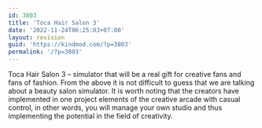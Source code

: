```yaml
---
id: 3803
title: 'Toca Hair Salon 3'
date: '2022-11-24T06:25:03+07:00'
layout: revision
guid: 'https://kindmod.com/?p=3803'
permalink: '/?p=3803'
---
```


Toca Hair Salon 3 – simulator that will be a real gift for creative fans and fans of fashion. From the above it is not difficult to guess that we are talking about a beauty salon simulator. It is worth noting that the creators have implemented in one project elements of the creative arcade with casual control, in other words, you will manage your own studio and thus implementing the potential in the field of creativity.